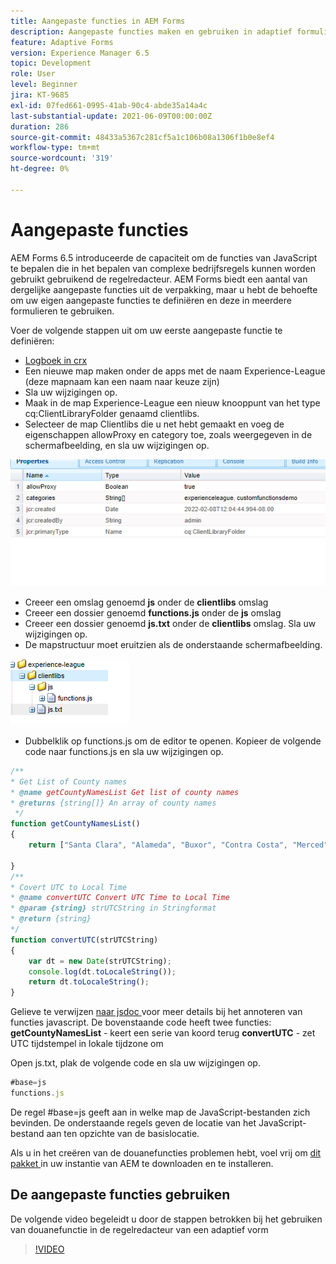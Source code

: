 ```yaml
---
title: Aangepaste functies in AEM Forms
description: Aangepaste functies maken en gebruiken in adaptief formulier
feature: Adaptive Forms
version: Experience Manager 6.5
topic: Development
role: User
level: Beginner
jira: KT-9685
exl-id: 07fed661-0995-41ab-90c4-abde35a14a4c
last-substantial-update: 2021-06-09T00:00:00Z
duration: 286
source-git-commit: 48433a5367c281cf5a1c106b08a1306f1b0e8ef4
workflow-type: tm+mt
source-wordcount: '319'
ht-degree: 0%

---
```


# Aangepaste functies

AEM Forms 6.5 introduceerde de capaciteit om de functies van JavaScript te bepalen die in het bepalen van complexe bedrijfsregels kunnen worden gebruikt gebruikend de regelredacteur.
AEM Forms biedt een aantal van dergelijke aangepaste functies uit de verpakking, maar u hebt de behoefte om uw eigen aangepaste functies te definiëren en deze in meerdere formulieren te gebruiken.

Voer de volgende stappen uit om uw eerste aangepaste functie te definiëren:
* [ Logboek in crx ](http://localhost:4502/crx/de/index.jsp#/apps/experience-league/clientlibs)
* Een nieuwe map maken onder de apps met de naam Experience-League (deze mapnaam kan een naam naar keuze zijn)
* Sla uw wijzigingen op.
* Maak in de map Experience-League een nieuw knooppunt van het type cq:ClientLibraryFolder genaamd clientlibs.
* Selecteer de map Clientlibs die u net hebt gemaakt en voeg de eigenschappen allowProxy en category toe, zoals weergegeven in de schermafbeelding, en sla uw wijzigingen op.

![ cliënt-lib ](assets/custom-functions.png)
* Creeer een omslag genoemd **js** onder de **clientlibs** omslag
* Creeer een dossier genoemd **functions.js** onder de **js** omslag
* Creeer een dossier genoemd **js.txt** onder de **clientlibs** omslag. Sla uw wijzigingen op.
* De mapstructuur moet eruitzien als de onderstaande schermafbeelding.

![ Redacteur van de Regel ](assets/folder-structure.png)

* Dubbelklik op functions.js om de editor te openen.
Kopieer de volgende code naar functions.js en sla uw wijzigingen op.

```javascript
/**
* Get List of County names
* @name getCountyNamesList Get list of county names
* @returns {string[]} An array of county names
 */
function getCountyNamesList()
{
    return ["Santa Clara", "Alameda", "Buxor", "Contra Costa", "Merced"];

}
/**
* Covert UTC to Local Time
* @name convertUTC Convert UTC Time to Local Time
* @param {string} strUTCString in Stringformat
* @return {string}
*/
function convertUTC(strUTCString)
{
    var dt = new Date(strUTCString);
    console.log(dt.toLocaleString());
    return dt.toLocaleString();
}
```

Gelieve te verwijzen [ naar jsdoc ](https://jsdoc.app/index.html) voor meer details bij het annoteren van functies javascript.
De bovenstaande code heeft twee functies:
**getCountyNamesList** - keert een serie van koord terug
**convertUTC** - zet UTC tijdstempel in lokale tijdzone om

Open js.txt, plak de volgende code en sla uw wijzigingen op.

```javascript
#base=js
functions.js
```

De regel #base=js geeft aan in welke map de JavaScript-bestanden zich bevinden.
De onderstaande regels geven de locatie van het JavaScript-bestand aan ten opzichte van de basislocatie.

Als u in het creëren van de douanefuncties problemen hebt, voel vrij om [ dit pakket ](assets/custom-functions.zip) in uw instantie van AEM te downloaden en te installeren.

## De aangepaste functies gebruiken

De volgende video begeleidt u door de stappen betrokken bij het gebruiken van douanefunctie in de regelredacteur van een adaptief vorm
>[!VIDEO](https://video.tv.adobe.com/v/340305?quality=12&learn=on)
